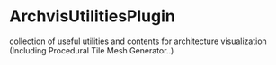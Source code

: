 # ArchvisUtilitiesPlugin
collection of useful utilities and contents for architecture visualization (Including Procedural Tile Mesh Generator..)
